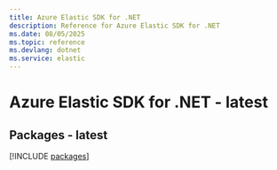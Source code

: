 ```yaml
---
title: Azure Elastic SDK for .NET
description: Reference for Azure Elastic SDK for .NET
ms.date: 08/05/2025
ms.topic: reference
ms.devlang: dotnet
ms.service: elastic
---
```

# Azure Elastic SDK for .NET - latest
## Packages - latest
[!INCLUDE [packages](elastic-index.md)]